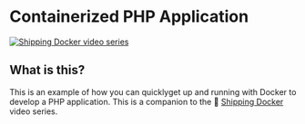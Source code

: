 # Containerized PHP Application

<a href="https://shippingdocker.com" title="learn how to use docker in dev and production">![Shipping Docker video series](https://cloud.githubusercontent.com/assets/467411/18037593/12321512-6d4e-11e6-8514-e8454f4fd286.jpg)</a>

## What is this?

This is an example of how you can quicklyget up and running with Docker to develop a PHP application. This is a companion to the 🐳 [Shipping Docker](https://shippingdocker.com/) video series.
